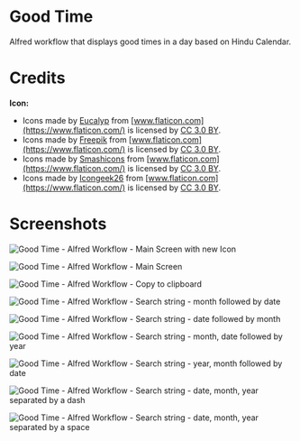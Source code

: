 # Good Time

Alfred workflow that displays good times in a day based on Hindu Calendar.


# Credits

**Icon:**
- Icons made by [Eucalyp](https://www.flaticon.com/authors/eucalyp) from [www.flaticon.com](https://www.flaticon.com/) is licensed by [CC 3.0 BY](http://creativecommons.org/licenses/by/3.0/).
- Icons made by [Freepik](https://www.freepik.com/) from [www.flaticon.com](https://www.flaticon.com/) is licensed by [CC 3.0 BY](http://creativecommons.org/licenses/by/3.0/).
- Icons made by [Smashicons](https://www.flaticon.com/authors/smashicons) from [www.flaticon.com](https://www.flaticon.com/) is licensed by [CC 3.0 BY](http://creativecommons.org/licenses/by/3.0/).
- Icons made by [Icongeek26](https://www.flaticon.com/authors/icongeek26) from [www.flaticon.com](https://www.flaticon.com/) is licensed by [CC 3.0 BY](http://creativecommons.org/licenses/by/3.0/).


# Screenshots

![Good Time - Alfred Workflow - Main Screen with new Icon](screenshots/Screenshot_9.png?raw=true "Good Time - Alfred Workflow - Main Screen with new Icon")

![Good Time - Alfred Workflow - Main Screen](screenshots/Screenshot_1.png?raw=true "Good Time - Alfred Workflow - Main Screen")

![Good Time - Alfred Workflow - Copy to clipboard](screenshots/Screenshot_8.png?raw=true "Good Time - Alfred Workflow - Copy to clipboard")

![Good Time - Alfred Workflow - Search string - month followed by date](screenshots/Screenshot_2.png?raw=true "Good Time - Alfred Workflow - Search string - month followed by date")

![Good Time - Alfred Workflow - Search string - date followed by month](screenshots/Screenshot_3.png?raw=true "Good Time - Alfred Workflow - Search string - date followed by month")

![Good Time - Alfred Workflow - Search string - month, date followed by year](screenshots/Screenshot_4.png?raw=true "Good Time - Alfred Workflow - Search string - month, date followed by year")

![Good Time - Alfred Workflow - Search string - year, month followed by date](screenshots/Screenshot_5.png?raw=true "Good Time - Alfred Workflow - Search string - year, month followed by date")

![Good Time - Alfred Workflow - Search string - date, month, year separated by a dash](screenshots/Screenshot_6.png?raw=true "Good Time - Alfred Workflow - Search string - date, month, year separated by a dash")

![Good Time - Alfred Workflow - Search string - date, month, year separated by a space](screenshots/Screenshot_7.png?raw=true "Good Time - Alfred Workflow - Search string - date, month, year separated by a space")

